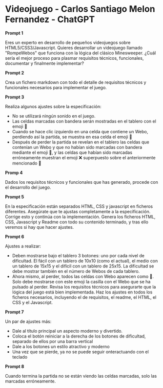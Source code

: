 # Videojuego - Carlos Santiago Melon Fernandez - ChatGPT

**Prompt 1**

Eres un experto en desarrollo de pequeños videojuegos sobre HTML5/CSS3/Javascript. Quieres desarrollar un videojuego llamado "RompeWebos" que funciona con la lógica del clásico Minesweeper.
¿Cuál sería el mejor proceso para plasmar requisitos técnicos, funcionales, documentar y finalmente implementar?

**Prompt 2**

Crea un fichero markdown con todo el detalle de requisitos técnicos y funcionales necesarios para implementar el juego.

**Prompt 3**

Realiza algunos ajustes sobre la especificación:
- No se utilizará ningún sonido en el juego.
- Las celdas marcadas con bandera serán mostradas en el tablero con el emoji 🐣
- Cuando se hace clic izquierdo en una celda que contiene un Webo, perdiendo así la partida, se muestra en esa celda el emoji 🍳
- Después de perder la partida se revelan en el tablero las celdas que contenían un Webo y que no habían sido marcadas con bandera mediante el emoji 🥚, y las celdas que habían sido marcadas erróneamente muestran el emoji ❌ superpuesto sobre el anteriormente mencionado 🐣

**Promp 4**

Dados los requisitos técnicos y funcionales que has generado, procede con el desarrollo del juego.

**Prompt 5**

En la especificación están separados HTML, CSS y javascript en ficheros diferentes.
Asegúrate que te ajustas completamente a la especificación.
Corrige esto y continúa con la implementación. Genera los ficheros HTML, CSS, Javascript y Readme con todo su contenido terminado, y tras ello veremos si hay que hacer ajustes.

**Prompt 6**

Ajustes a realizar:
- Deben mostrarse bajo el tablero 3 botones: uno por cada nivel de dificultad. El fácil con un tablero de 10x10 (como el actual), el medio con un tablero de 15x15 y el difícil con un tablero de 25x15. La dificultad se debe mostrar también en el número de Webos de cada tablero.
- Ahora mismo, al perder, todos las celdas con Webo aparecen como 🍳. Solo debe mostrarse con este emoji la casilla con el Webo que se ha pulsado al perder. Revisa los requisitos técnicos para asegurarte que la lógica del juego está bien implementada.
Haz los ajustes en todos los ficheros necesarios, incluyendo el de requisitos, el readme, el HTML, el CSS y el Javascript.

**Prompt 7**

Un par de ajustes más:

- Dale al título principal un aspecto moderno y divertido.
- Coloca el botón reiniciar a la derecha de los botones de dificultad, separado de ellos por una barra vertical
- Dale a los botones un estilo atractivo y moderno
- Una vez que se pierde, ya no se puede seguir onteractuando con el teclado

**Prompt 8**

Cuando termina la partida no se están viendo las celdas marcadas, solo las marcadas erróneamente.
